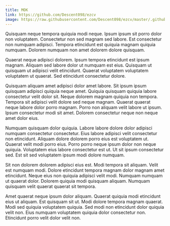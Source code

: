 ```yaml
---
title: MOK
link: https://github.com/Descent098/ezcv
image: https://raw.githubusercontent.com/Descent098/ezcv/master/.github/logo.png
---
```


Quisquam neque tempora quiquia modi neque. Ipsum ipsum sit porro dolor non voluptatem. Consectetur non sed magnam sed labore. Est consectetur non numquam adipisci. Tempora etincidunt est quiquia magnam quiquia numquam. Dolorem numquam non amet dolorem dolore quisquam.

Quaerat neque adipisci dolorem. Ipsum tempora etincidunt est ipsum magnam. Aliquam sed labore dolor ut numquam est eius. Quisquam ut quisquam ut adipisci velit etincidunt. Quaerat voluptatem voluptatem voluptatem ut quaerat. Sed etincidunt consectetur dolore.

Quisquam aliquam amet adipisci dolor amet labore. Sit ipsum ipsum quisquam adipisci quiquia neque amet. Quiquia quisquam quiquia labore consectetur velit dolor sit. Neque dolorem magnam quiquia non tempora. Tempora sit adipisci velit dolore sed neque magnam. Quaerat quaerat neque labore dolor porro magnam. Porro non aliquam velit labore ut ipsum. Ipsum consectetur modi sit amet. Dolorem consectetur neque non neque amet dolor eius.

Numquam quisquam dolor quiquia. Labore labore dolore dolor adipisci numquam consectetur consectetur. Eius labore adipisci velit consectetur non etincidunt. Aliquam dolore dolorem porro eius est voluptatem ut. Quaerat velit modi porro eius. Porro porro neque ipsum dolor non neque quiquia. Voluptatem eius labore consectetur est ut. Ut sit ipsum consectetur sed. Est sit sed voluptatem ipsum modi dolore numquam.

Sit non dolorem dolorem adipisci eius est. Modi tempora sit aliquam. Velit est numquam modi. Dolore etincidunt tempora magnam dolor magnam amet etincidunt. Neque eius non quiquia adipisci velit modi. Numquam numquam ut quaerat dolor. Dolorem quiquia modi quisquam aliquam. Numquam quisquam velit quaerat quaerat sit tempora.

Amet quaerat neque ipsum dolor aliquam. Quaerat quiquia modi etincidunt eius ut aliquam. Est quisquam sit ut. Modi dolore tempora magnam quaerat. Modi sed quiquia voluptatem quiquia. Sed modi non etincidunt dolor quiquia velit non. Eius numquam voluptatem quiquia dolor consectetur non. Etincidunt porro velit dolor velit non.
    